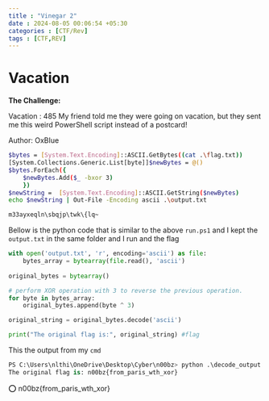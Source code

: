 ```yaml
---
title : "Vinegar 2"
date : 2024-08-05 00:06:54 +05:30
categories : [CTF/Rev]
tags : [CTF,REV]
---
```

# Vacation

**The Challenge:** 

Vacation : 485
My friend told me they were going on vacation, but they sent me this weird PowerShell script instead of a postcard! 

Author: OxBIue

```bash
$bytes = [System.Text.Encoding]::ASCII.GetBytes((cat .\flag.txt))
[System.Collections.Generic.List[byte]]$newBytes = @()
$bytes.ForEach({
    $newBytes.Add($_ -bxor 3)
    })
$newString =  [System.Text.Encoding]::ASCII.GetString($newBytes)
echo $newString | Out-File -Encoding ascii .\output.txt
```

```bash
m33ayxeqln\sbqjp\twk\{lq~
```

Bellow is the python code that is similar to the above `run.ps1` and I kept the `output.txt` in the same folder and I run and the flag 

```python
with open('output.txt', 'r', encoding='ascii') as file:
    bytes_array = bytearray(file.read(), 'ascii')
    
original_bytes = bytearray()

# perform XOR operation with 3 to reverse the previous operation.
for byte in bytes_array:
    original_bytes.append(byte ^ 3)

original_string = original_bytes.decode('ascii') 

print("The original flag is:", original_string) #flag

```

This the output from my `cmd`

```python
PS C:\Users\nlthi\OneDrive\Desktop\Cyber\n00bz> python .\decode_output.py
The original flag is: n00bz{from_paris_wth_xor}
```

<aside>
⭕ n00bz{from_paris_wth_xor}
</aside>